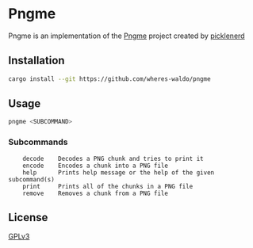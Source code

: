 # Pngme

Pngme is an implementation of the [Pngme](https://picklenerd.github.io/pngme_book/introduction.html) project created by [picklenerd](https://picklenerd.github.io/blog/)

## Installation

```bash
cargo install --git https://github.com/wheres-waldo/pngme
```

## Usage

```bash
pngme <SUBCOMMAND>
```

### Subcommands
```
    decode    Decodes a PNG chunk and tries to print it
    encode    Encodes a chunk into a PNG file
    help      Prints help message or the help of the given subcommand(s)
    print     Prints all of the chunks in a PNG file
    remove    Removes a chunk from a PNG file
```

## License
[GPLv3](https://www.gnu.org/licenses/gpl-3.0.en.html)
